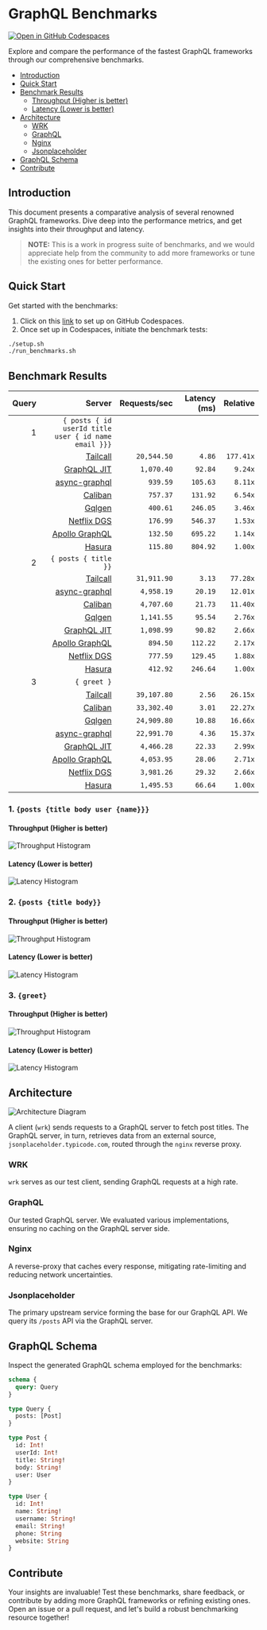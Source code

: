 # GraphQL Benchmarks <!-- omit from toc -->

[![Open in GitHub Codespaces](https://github.com/codespaces/badge.svg)](https://codespaces.new/tailcallhq/graphql-benchmarks)

Explore and compare the performance of the fastest GraphQL frameworks through our comprehensive benchmarks.

- [Introduction](#introduction)
- [Quick Start](#quick-start)
- [Benchmark Results](#benchmark-results)
  - [Throughput (Higher is better)](#throughput-higher-is-better)
  - [Latency (Lower is better)](#latency-lower-is-better)
- [Architecture](#architecture)
  - [WRK](#wrk)
  - [GraphQL](#graphql)
  - [Nginx](#nginx)
  - [Jsonplaceholder](#jsonplaceholder)
- [GraphQL Schema](#graphql-schema)
- [Contribute](#contribute)

[Tailcall]: https://github.com/tailcallhq/tailcall
[Gqlgen]: https://github.com/99designs/gqlgen
[Apollo GraphQL]: https://github.com/apollographql/apollo-server
[Netflix DGS]: https://github.com/netflix/dgs-framework
[Caliban]: https://github.com/ghostdogpr/caliban
[async-graphql]: https://github.com/async-graphql/async-graphql
[Hasura]: https://github.com/hasura/graphql-engine
[GraphQL JIT]: https://github.com/zalando-incubator/graphql-jit

## Introduction

This document presents a comparative analysis of several renowned GraphQL frameworks. Dive deep into the performance metrics, and get insights into their throughput and latency.

> **NOTE:** This is a work in progress suite of benchmarks, and we would appreciate help from the community to add more frameworks or tune the existing ones for better performance.

## Quick Start

Get started with the benchmarks:

1. Click on this [link](https://codespaces.new/tailcallhq/graphql-benchmarks) to set up on GitHub Codespaces.
2. Once set up in Codespaces, initiate the benchmark tests:

```bash
./setup.sh
./run_benchmarks.sh
```

## Benchmark Results

<!-- PERFORMANCE_RESULTS_START -->

| Query | Server | Requests/sec | Latency (ms) | Relative |
|-------:|--------:|--------------:|--------------:|---------:|
| 1 | `{ posts { id userId title user { id name email }}}` |
|| [Tailcall] | `20,544.50` | `4.86` | `177.41x` |
|| [GraphQL JIT] | `1,070.40` | `92.84` | `9.24x` |
|| [async-graphql] | `939.59` | `105.63` | `8.11x` |
|| [Caliban] | `757.37` | `131.92` | `6.54x` |
|| [Gqlgen] | `400.61` | `246.05` | `3.46x` |
|| [Netflix DGS] | `176.99` | `546.37` | `1.53x` |
|| [Apollo GraphQL] | `132.50` | `695.22` | `1.14x` |
|| [Hasura] | `115.80` | `804.92` | `1.00x` |
| 2 | `{ posts { title }}` |
|| [Tailcall] | `31,911.90` | `3.13` | `77.28x` |
|| [async-graphql] | `4,958.19` | `20.19` | `12.01x` |
|| [Caliban] | `4,707.60` | `21.73` | `11.40x` |
|| [Gqlgen] | `1,141.55` | `95.54` | `2.76x` |
|| [GraphQL JIT] | `1,098.99` | `90.82` | `2.66x` |
|| [Apollo GraphQL] | `894.50` | `112.22` | `2.17x` |
|| [Netflix DGS] | `777.59` | `129.45` | `1.88x` |
|| [Hasura] | `412.92` | `246.64` | `1.00x` |
| 3 | `{ greet }` |
|| [Tailcall] | `39,107.80` | `2.56` | `26.15x` |
|| [Caliban] | `33,302.40` | `3.01` | `22.27x` |
|| [Gqlgen] | `24,909.80` | `10.88` | `16.66x` |
|| [async-graphql] | `22,991.70` | `4.36` | `15.37x` |
|| [GraphQL JIT] | `4,466.28` | `22.33` | `2.99x` |
|| [Apollo GraphQL] | `4,053.95` | `28.06` | `2.71x` |
|| [Netflix DGS] | `3,981.26` | `29.32` | `2.66x` |
|| [Hasura] | `1,495.53` | `66.64` | `1.00x` |

<!-- PERFORMANCE_RESULTS_END -->



### 1. `{posts {title body user {name}}}`
#### Throughput (Higher is better)

![Throughput Histogram](assets/req_sec_histogram1.png)

#### Latency (Lower is better)

![Latency Histogram](assets/latency_histogram1.png)

### 2. `{posts {title body}}`
#### Throughput (Higher is better)

![Throughput Histogram](assets/req_sec_histogram2.png)

#### Latency (Lower is better)

![Latency Histogram](assets/latency_histogram2.png)

### 3. `{greet}`
#### Throughput (Higher is better)

![Throughput Histogram](assets/req_sec_histogram3.png)

#### Latency (Lower is better)

![Latency Histogram](assets/latency_histogram3.png)

## Architecture

![Architecture Diagram](assets/architecture.png)

A client (`wrk`) sends requests to a GraphQL server to fetch post titles. The GraphQL server, in turn, retrieves data from an external source, `jsonplaceholder.typicode.com`, routed through the `nginx` reverse proxy.

### WRK

`wrk` serves as our test client, sending GraphQL requests at a high rate.

### GraphQL

Our tested GraphQL server. We evaluated various implementations, ensuring no caching on the GraphQL server side.

### Nginx

A reverse-proxy that caches every response, mitigating rate-limiting and reducing network uncertainties.

### Jsonplaceholder

The primary upstream service forming the base for our GraphQL API. We query its `/posts` API via the GraphQL server.

## GraphQL Schema

Inspect the generated GraphQL schema employed for the benchmarks:

```graphql
schema {
  query: Query
}

type Query {
  posts: [Post]
}

type Post {
  id: Int!
  userId: Int!
  title: String!
  body: String!
  user: User
}

type User {
  id: Int!
  name: String!
  username: String!
  email: String!
  phone: String
  website: String
}
```

## Contribute

Your insights are invaluable! Test these benchmarks, share feedback, or contribute by adding more GraphQL frameworks or refining existing ones. Open an issue or a pull request, and let's build a robust benchmarking resource together!
